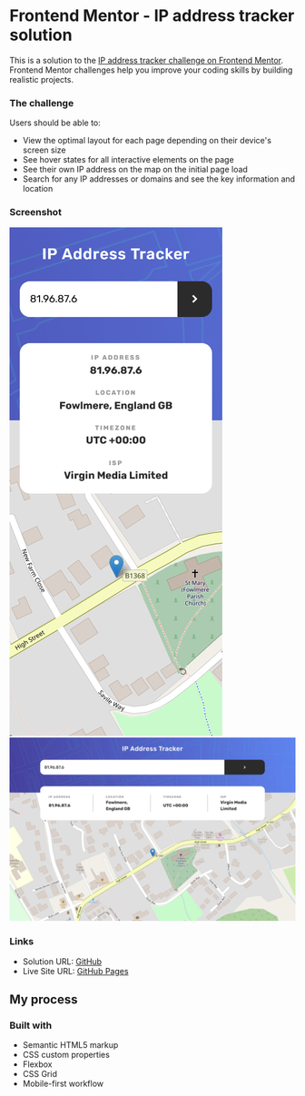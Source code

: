 # Frontend Mentor - IP address tracker solution

This is a solution to the [IP address tracker challenge on Frontend Mentor](https://www.frontendmentor.io/challenges/ip-address-tracker-I8-0yYAH0). Frontend Mentor challenges help you improve your coding skills by building realistic projects.

### The challenge

Users should be able to:

- View the optimal layout for each page depending on their device's screen size
- See hover states for all interactive elements on the page
- See their own IP address on the map on the initial page load
- Search for any IP addresses or domains and see the key information and location

### Screenshot

![](./mobile.png)
![](./desktop.png)

### Links

- Solution URL: [GitHub](https://github.com/crackerFactory64/Frontend-Mentor-Projects/tree/main/ip-address-tracker-master)
- Live Site URL: [GitHub Pages](https://crackerfactory64.github.io/Frontend-Mentor-Projects/ip-address-tracker-master/)

## My process

### Built with

- Semantic HTML5 markup
- CSS custom properties
- Flexbox
- CSS Grid
- Mobile-first workflow
